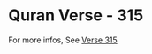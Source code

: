 # Quran Verse - 315 

For more infos, See [Verse 315](https://www.quranbookk.com/quran/search?q=315)